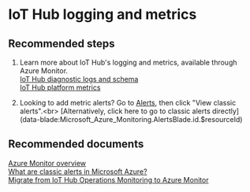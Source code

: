 <properties
	pageTitle="IoT Hub logging and metrics"
	description="IoT Hub logging and metrics"
	service="microsoft.devices"
	resource="iothubs"
	authors="jlian"
	displayOrder=""
	selfHelpType="generic"
	supportTopicIds="32596615,32630559"
	resourceTags=""
	productPesIds="15946"
	cloudEnvironments="public,BlackForest,Fairfax,Mooncake"
/>

# IoT Hub logging and metrics

## **Recommended steps**

1. Learn more about IoT Hub's logging and metrics, available through Azure Monitor. <br>
[IoT Hub diagnostic logs and schema](https://docs.microsoft.com/azure/iot-hub/iot-hub-monitor-resource-health#understand-the-logs) <br>
[IoT Hub platform metrics](https://docs.microsoft.com/azure/iot-hub/iot-hub-metrics)

1. Looking to add metric alerts? Go to [Alerts](data-blade:Microsoft_Azure_Monitoring.AlertsManagementSummaryBlade.id.$resourceId), then click "View classic alerts".<br>
[Alternatively, click here to go to classic alerts directly](data-blade:Microsoft_Azure_Monitoring.AlertsBlade.id.$resourceId)

## **Recommended documents**
[Azure Monitor overview](https://docs.microsoft.com/azure/monitoring-and-diagnostics/monitoring-overview) <br>
[What are classic alerts in Microsoft Azure?](https://docs.microsoft.com/azure/monitoring-and-diagnostics/monitoring-overview-alerts) <br>
[Migrate from IoT Hub Operations Monitoring to Azure Monitor](https://docs.microsoft.com/azure/iot-hub/iot-hub-migrate-to-diagnostics-settings)
